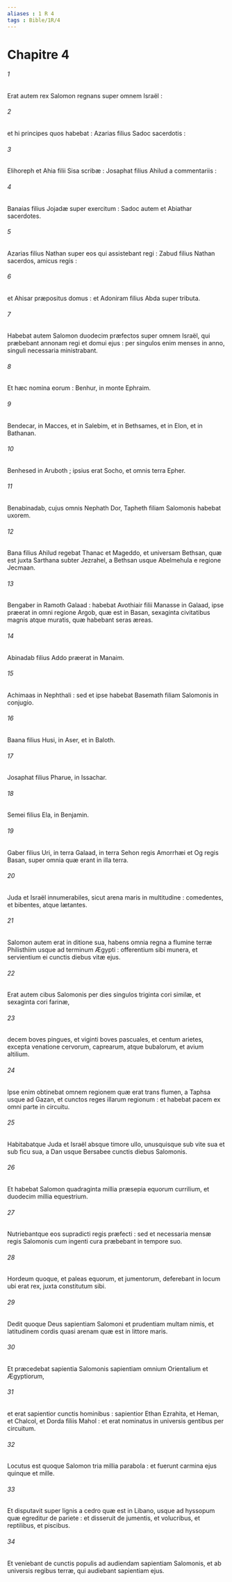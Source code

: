 ```yaml
---
aliases : 1 R 4
tags : Bible/1R/4
---
```


# Chapitre 4

###### 1
Erat autem rex Salomon regnans super omnem Israël :
###### 2
et hi principes quos habebat : Azarias filius Sadoc sacerdotis :
###### 3
Elihoreph et Ahia filii Sisa scribæ : Josaphat filius Ahilud a commentariis :
###### 4
Banaias filius Jojadæ super exercitum : Sadoc autem et Abiathar sacerdotes.
###### 5
Azarias filius Nathan super eos qui assistebant regi : Zabud filius Nathan sacerdos, amicus regis :
###### 6
et Ahisar præpositus domus : et Adoniram filius Abda super tributa.
###### 7
Habebat autem Salomon duodecim præfectos super omnem Israël, qui præbebant annonam regi et domui ejus : per singulos enim menses in anno, singuli necessaria ministrabant.
###### 8
Et hæc nomina eorum : Benhur, in monte Ephraim.
###### 9
Bendecar, in Macces, et in Salebim, et in Bethsames, et in Elon, et in Bathanan.
###### 10
Benhesed in Aruboth ; ipsius erat Socho, et omnis terra Epher.
###### 11
Benabinadab, cujus omnis Nephath Dor, Tapheth filiam Salomonis habebat uxorem.
###### 12
Bana filius Ahilud regebat Thanac et Mageddo, et universam Bethsan, quæ est juxta Sarthana subter Jezrahel, a Bethsan usque Abelmehula e regione Jecmaan.
###### 13
Bengaber in Ramoth Galaad : habebat Avothiair filii Manasse in Galaad, ipse præerat in omni regione Argob, quæ est in Basan, sexaginta civitatibus magnis atque muratis, quæ habebant seras æreas.
###### 14
Abinadab filius Addo præerat in Manaim.
###### 15
Achimaas in Nephthali : sed et ipse habebat Basemath filiam Salomonis in conjugio.
###### 16
Baana filius Husi, in Aser, et in Baloth.
###### 17
Josaphat filius Pharue, in Issachar.
###### 18
Semei filius Ela, in Benjamin.
###### 19
Gaber filius Uri, in terra Galaad, in terra Sehon regis Amorrhæi et Og regis Basan, super omnia quæ erant in illa terra.
###### 20
Juda et Israël innumerabiles, sicut arena maris in multitudine : comedentes, et bibentes, atque lætantes.
###### 21
Salomon autem erat in ditione sua, habens omnia regna a flumine terræ Philisthiim usque ad terminum Ægypti : offerentium sibi munera, et servientium ei cunctis diebus vitæ ejus.
###### 22
Erat autem cibus Salomonis per dies singulos triginta cori similæ, et sexaginta cori farinæ,
###### 23
decem boves pingues, et viginti boves pascuales, et centum arietes, excepta venatione cervorum, caprearum, atque bubalorum, et avium altilium.
###### 24
Ipse enim obtinebat omnem regionem quæ erat trans flumen, a Taphsa usque ad Gazan, et cunctos reges illarum regionum : et habebat pacem ex omni parte in circuitu.
###### 25
Habitabatque Juda et Israël absque timore ullo, unusquisque sub vite sua et sub ficu sua, a Dan usque Bersabee cunctis diebus Salomonis.
###### 26
Et habebat Salomon quadraginta millia præsepia equorum currilium, et duodecim millia equestrium.
###### 27
Nutriebantque eos supradicti regis præfecti : sed et necessaria mensæ regis Salomonis cum ingenti cura præbebant in tempore suo.
###### 28
Hordeum quoque, et paleas equorum, et jumentorum, deferebant in locum ubi erat rex, juxta constitutum sibi.
###### 29
Dedit quoque Deus sapientiam Salomoni et prudentiam multam nimis, et latitudinem cordis quasi arenam quæ est in littore maris.
###### 30
Et præcedebat sapientia Salomonis sapientiam omnium Orientalium et Ægyptiorum,
###### 31
et erat sapientior cunctis hominibus : sapientior Ethan Ezrahita, et Heman, et Chalcol, et Dorda filiis Mahol : et erat nominatus in universis gentibus per circuitum.
###### 32
Locutus est quoque Salomon tria millia parabola : et fuerunt carmina ejus quinque et mille.
###### 33
Et disputavit super lignis a cedro quæ est in Libano, usque ad hyssopum quæ egreditur de pariete : et disseruit de jumentis, et volucribus, et reptilibus, et piscibus.
###### 34
Et veniebant de cunctis populis ad audiendam sapientiam Salomonis, et ab universis regibus terræ, qui audiebant sapientiam ejus.

